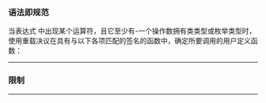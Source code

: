 ### 语法即规范

当表达式 中出现某个运算符，且它至少有-一个操作数拥有类类型或枚举类型时，使用重载决议在具有与以下各项匹配的签名的函数中，确定所要调用的用户定义函数：






---

### 限制








---
